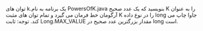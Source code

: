 توان های k.یک برنامه به نام PowersOfK.java بنویسید که یک عدد صحیح K را به عنوان آرگومان خط فرمان می گیرد و تمام توان های مثبت K را در نوع داده long جاوا چاپ می کند. توجه: ثابت Long.MAX_VALUE مقدار بزرگترین عدد صحیح در long است.
